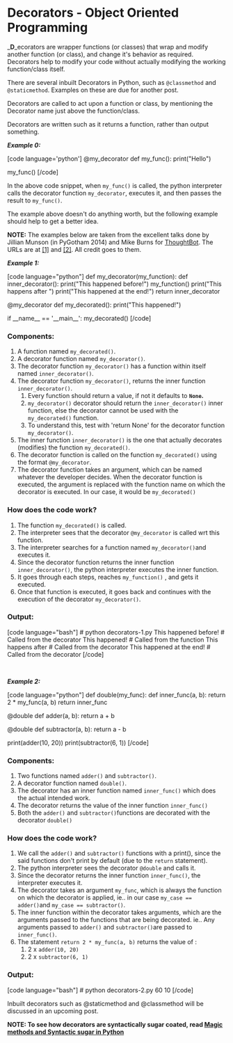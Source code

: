 # Decorators - Object Oriented Programming


_**D**_ecorators are wrapper functions (or classes) that wrap and modify another function (or class), and change it's behavior as required. Decorators help to modify your code without actually modifying the working function/class itself.

There are several inbuilt Decorators in Python, such as `@classmethod` and `@staticmethod`. Examples on these are due for another post.

Decorators are called to act upon a function or class, by mentioning the Decorator name just above the function/class.

Decorators are written such as it returns a function, rather than output something.

_**Example 0:**_

\[code language='python'\] @my\_decorator def my\_func(): print("Hello")

my\_func() \[/code\]

In the above code snippet, when `my_func()` is called, the python interpreter calls the decorator function `my_decorator`, executes it, and then passes the result to `my_func()`.

The example above doesn't do anything worth, but the following example should help to get a better idea.

**NOTE:** The examples below are taken from the excellent talks done by Jillian Munson (in PyGotham 2014) and Mike Burns for [ThoughtBot](https://www.youtube.com/channel/UCUR1pFG_3XoZn3JNKjulqZg). The URLs are at [\[1\]](https://www.youtube.com/watch?v=yW0cK3IxlHc) and [\[2\]](https://www.youtube.com/watch?v=Slf1b3yUocc). All credit goes to them.

_**Example 1:**_

\[code language="python"\] def my\_decorator(my\_function): def inner\_decorator(): print("This happened before!") my\_function() print("This happens after ") print("This happened at the end!") return inner\_decorator

@my\_decorator def my\_decorated(): print("This happened!")

if \_\_name\_\_ == '\_\_main\_\_': my\_decorated() \[/code\]

### **Components:**

1. A function named `my_decorated()`.
2. A decorator function named `my_decorator()`.
3. The decorator function `my_decorator()` has a function within itself named `inner_decorator()`.
4. The decorator function `my_decorator()`, returns the inner function `inner_decorator()`.
    1. Every function should return a value, if not it defaults to **`None`.**
    2. `my_decorator()` decorator should return the `inner_decorator()` inner function, else the decorator cannot be used with the `my_decorated()` function.
    3. To understand this, test with 'return None' for the decorator function `my_decorator()`.
5. The inner function `inner_decorator()` is the one that actually decorates (modifies) the function `my_decorated()`.
6. The decorator function is called on the function `my_decorated()` using the format `@my_decorator`.
7. The decorator function takes an argument, which can be named whatever the developer decides. When the decorator function is executed, the argument is replaced with the function name on which the decorator is executed. In our case, it would be `my_decorated()`

### **How does the code work?**

1. The function `my_decorated()` is called.
2. The interpreter sees that the decorator `@my_decorator` is called wrt this function.
3. The interpreter searches for a function named `my_decorator()`and executes it.
4. Since the decorator function returns the inner function `inner_decorator()`, the python interpreter executes the inner function.
5. It goes through each steps, reaches `my_function()` , and gets it executed.
6. Once that function is executed, it goes back and continues with the execution of the decorator `my_decorator()`.

### **Output:**

\[code language="bash"\] # python decorators-1.py This happened before! # Called from the decorator This happened! # Called from the function This happens after # Called from the decorator This happened at the end! # Called from the decorator \[/code\]

 

_**Example 2:**_

\[code language="python"\] def double(my\_func): def inner\_func(a, b): return 2 \* my\_func(a, b) return inner\_func

@double def adder(a, b): return a + b

@double def subtractor(a, b): return a - b

print(adder(10, 20)) print(subtractor(6, 1)) \[/code\]

### **Components:**

1. Two functions named `adder()` and `subtractor()`.
2. A decorator function named `double()`.
3. The decorator has an inner function named `inner_func()` which does the actual intended work.
4. The decorator returns the value of the inner function `inner_func()`
5. Both the `adder()` and `subtractor()`functions are decorated with the decorator `double()`

### **How does the code work?**

1. We call the `adder()` and `subtractor()` functions with a print(), since the said functions don't print by default (due to the `return` statement).
2. The python interpreter sees the decorator `@double` and calls it.
3. Since the decorator returns the inner function `inner_func()`, the interpreter executes it.
4. The decorator takes an argument `my_func`, which is always the function on which the decorator is applied, ie.. in our case `my_case == adder()`and `my_case == subtractor()`.
5. The inner function within the decorator takes arguments, which are the arguments passed to the functions that are being decorated. ie.. Any arguments passed to `adder()` and `subtractor()`are passed to `inner_func()`.
6. The statement `return 2 * my_func(a, b)` returns the value of :
    1. 2 x `adder(10, 20)`
    2. 2 x `subtractor(6, 1)`

### **Output:**

\[code language="bash"\] # python decorators-2.py 60 10 \[/code\]

Inbuilt decorators such as @staticmethod and @classmethod will be discussed in an upcoming post.

**NOTE: To see how decorators are syntactically sugar coated, read [Magic methods and Syntactic sugar in Python](https://arvimal.wordpress.com/2016/06/02/magic-methods-in-python/)**

